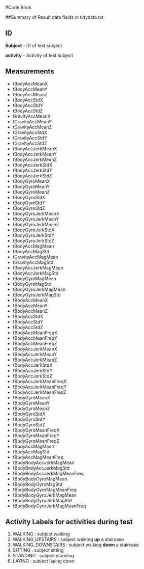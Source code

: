 #Code Book

##Summary of Result data fields in tidydata.txt


## ID
**Subject** - ID of test subject

**activity** - Activity of test subject

## Measurements

* tBodyAccMeanX 
* tBodyAccMeanY 
* tBodyAccMeanZ 
* tBodyAccStdX 
* tBodyAccStdY 
* tBodyAccStdZ 
* GravityAccMeanX 
* tGravityAccMeanY 
* tGravityAccMeanZ 
* tGravityAccStdX 
* tGravityAccStdY 
* tGravityAccStdZ 
* tBodyAccJerkMeanX 
* tBodyAccJerkMeanY 
* tBodyAccJerkMeanZ 
* tBodyAccJerkStdX 
* tBodyAccJerkStdY 
* tBodyAccJerkStdZ 
* tBodyGyroMeanX 
* tBodyGyroMeanY 
* tBodyGyroMeanZ 
* tBodyGyroStdX 
* tBodyGyroStdY 
* tBodyGyroStdZ 
* tBodyGyroJerkMeanX 
* tBodyGyroJerkMeanY 
* tBodyGyroJerkMeanZ 
* tBodyGyroJerkStdX 
* tBodyGyroJerkStdY 
* tBodyGyroJerkStdZ 
* tBodyAccMagMean 
* tBodyAccMagStd 
* tGravityAccMagMean 
* tGravityAccMagStd 
* tBodyAccJerkMagMean 
* tBodyAccJerkMagStd 
* tBodyGyroMagMean 
* tBodyGyroMagStd 
* tBodyGyroJerkMagMean 
* tBodyGyroJerkMagStd 
* fBodyAccMeanX 
* fBodyAccMeanY 
* fBodyAccMeanZ 
* fBodyAccStdX 
* fBodyAccStdY 
* fBodyAccStdZ 
* fBodyAccMeanFreqX 
* fBodyAccMeanFreqY 
* fBodyAccMeanFreqZ 
* fBodyAccJerkMeanX 
* fBodyAccJerkMeanY 
* fBodyAccJerkMeanZ 
* fBodyAccJerkStdX 
* fBodyAccJerkStdY 
* fBodyAccJerkStdZ 
* fBodyAccJerkMeanFreqX 
* fBodyAccJerkMeanFreqY 
* fBodyAccJerkMeanFreqZ 
* fBodyGyroMeanX 
* fBodyGyroMeanY 
* fBodyGyroMeanZ 
* fBodyGyroStdX 
* fBodyGyroStdY 
* fBodyGyroStdZ 
* fBodyGyroMeanFreqX 
* fBodyGyroMeanFreqY 
* fBodyGyroMeanFreqZ 
* fBodyAccMagMean 
* fBodyAccMagStd 
* fBodyAccMagMeanFreq 
* fBodyBodyAccJerkMagMean 
* fBodyBodyAccJerkMagStd 
* fBodyBodyAccJerkMagMeanFreq 
* fBodyBodyGyroMagMean 
* fBodyBodyGyroMagStd 
* fBodyBodyGyroMagMeanFreq 
* fBodyBodyGyroJerkMagMean 
* fBodyBodyGyroJerkMagStd 
* fBodyBodyGyroJerkMagMeanFreq

## Activity Labels for activities during test
1. WALKING : subject walking
2. WALKING_UPSTAIRS : subject walking **up** a staircase
3. WALKING_DOWNSTAIRS : subject walking **down** a staircase
4. SITTING : subject sitting
5. STANDING : subject standing
6. LAYING : subject laying down